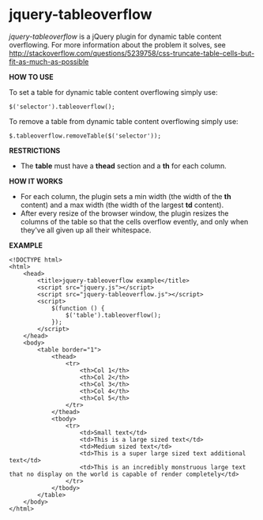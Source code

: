 jquery-tableoverflow
====================

*jquery-tableoverflow* is a jQuery plugin for dynamic table content overflowing. For more information about the problem it solves, see http://stackoverflow.com/questions/5239758/css-truncate-table-cells-but-fit-as-much-as-possible

**HOW TO USE**

To set a table for dynamic table content overflowing simply use:

    $('selector').tableoverflow();

To remove a table from dynamic table content overflowing simply use:

    $.tableoverflow.removeTable($('selector'));

**RESTRICTIONS**

* The **table** must have a **thead** section and a **th** for each column.

**HOW IT WORKS**

* For each column, the plugin sets a min width (the width of the **th** content) and a max width (the width of the largest **td** content).
* After every resize of the browser window, the plugin resizes the columns of the table so that the cells overflow evently, and only when they've all given up all their whitespace.

**EXAMPLE**

    <!DOCTYPE html>
    <html>
        <head>
            <title>jquery-tableoverflow example</title>
            <script src="jquery.js"></script>
            <script src="jquery-tableoverflow.js"></script>
            <script>
                $(function () {
                    $('table').tableoverflow();
                });
            </script>
        </head>
        <body>
            <table border="1">
                <thead>
                    <tr>
                        <th>Col 1</th>
                        <th>Col 2</th>
                        <th>Col 3</th>
                        <th>Col 4</th>
                        <th>Col 5</th>
                    </tr>
                </thead>
                <tbody>
                    <tr>
                        <td>Small text</td>
                        <td>This is a large sized text</td>
                        <td>Medium sized text</td>
                        <td>This is a super large sized text additional text</td>
                        <td>This is an incredibly monstruous large text that no display on the world is capable of render completely</td>
                    </tr>
                </tbody>
            </table>
        </body>
    </html>